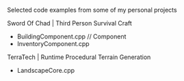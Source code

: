 Selected code examples from some of my personal projects

Sword Of Chad | Third Person Survival Craft
- BuildingComponent.cpp   // Component 
- InventoryComponent.cpp

TerraTech | Runtime Procedural Terrain Generation
- LandscapeCore.cpp
